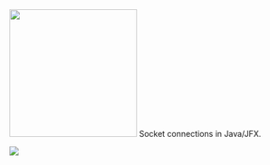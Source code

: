 <img src="https://i.imgur.com/dqC8grW.png" width="225">
Socket connections in Java/JFX.

![](https://imgur.com/0kP62mW.gif) 
